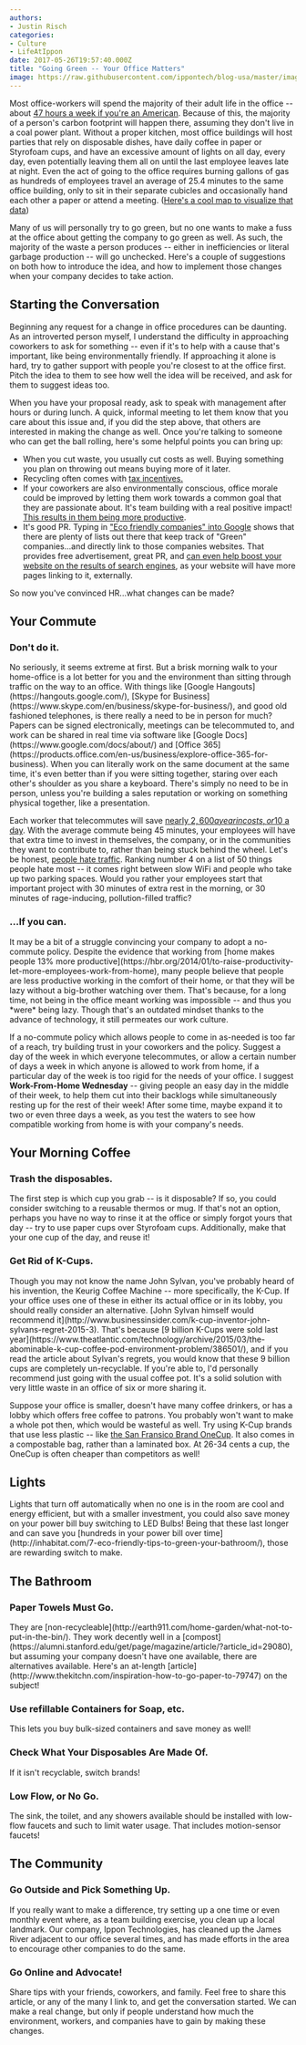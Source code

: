 ```yaml
---
authors:
- Justin Risch
categories:
- Culture
- LifeAtIppon
date: 2017-05-26T19:57:40.000Z
title: "Going Green -- Your Office Matters"
image: https://raw.githubusercontent.com/ippontech/blog-usa/master/images/2017/04/Going-Green----Your-Office-Matters.png
---
```


Most office-workers will spend the majority of their adult life in the office -- about [47 hours a week if you're an American](https://www.washingtonpost.com/news/on-leadership/wp/2014/09/02/the-average-work-week-is-now-47-hours/). Because of this, the majority of a person's carbon footprint will happen there, assuming they don't live in a coal power plant. Without a proper kitchen, most office buildings will host parties that rely on disposable dishes, have daily coffee in paper or Styrofoam cups, and have an excessive amount of lights on all day, every day, even potentially leaving them all on until the last employee leaves late at night. Even the act of going to the office requires burning gallons of gas as hundreds of employees travel an average of 25.4 minutes to the same office building, only to sit in their separate cubicles and occasionally hand each other a paper or attend a meeting. ([Here's a cool map to visualize that data](https://project.wnyc.org/commute-times-us/embed.html#5.00/42.000/-89.500))

Many of us will personally try to go green, but no one wants to make a fuss at the office about getting the company to go green as well. As such, the majority of the waste a person produces -- either in inefficiencies or literal garbage production -- will go unchecked. Here's a couple of suggestions on both how to introduce the idea, and how to implement those changes when your company decides to take action.

<h2>Starting the Conversation</h2>
Beginning any request for a change in office procedures can be daunting. As an introverted person myself, I understand the difficulty in approaching coworkers to ask for something -- even if it's to help with a cause that's important, like being environmentally friendly. If approaching it alone is hard, try to gather support with people you're closest to at the office first. Pitch the idea to them to see how well the idea will be received, and ask for them to suggest ideas too.

When you have your proposal ready, ask to speak with management after hours or during lunch. A quick, informal meeting to let them know that you care about this issue and, if you did the step above, that others are interested in making the change as well. Once you're talking to someone who can get the ball rolling, here's some helpful points you can bring up:

 * When you cut waste, you usually cut costs as well. Buying something you plan on throwing out means buying more of it later.
 * Recycling often comes with [tax incentives.](http://smallbusiness.chron.com/recycling-tax-credit-businesses-22594.html)
 * If your coworkers are also environmentally conscious, office morale could be improved by letting them work towards a common goal that they are passionate about. It's team building with a real positive impact! [This results in them being more productive](http://newsroom.ucla.edu/releases/study-certified-green-companies-238203).
 * It's good PR. Typing in ["Eco friendly companies" into Google](https://www.google.com/search?q=eco+friendly+companies&oq=eco+friendly+companies) shows that there are plenty of lists out there that keep track of "Green" companies...and directly link to those companies websites. That provides free advertisement, great PR, and [can even help boost your website on the results of search engines](https://www.bruceclay.com/blog/what-is-pagerank/), as your website will have more pages linking to it, externally.

So now you've convinced HR...what changes can be made?
<h2>Your Commute</h2>
<h3>Don't do it.</h3>
No seriously, it seems extreme at first. But a brisk morning walk to your home-office is a lot better for you and the environment than sitting through traffic on the way to an office. With things like [Google Hangouts](https://hangouts.google.com/), [Skype for Business](https://www.skype.com/en/business/skype-for-business/), and good old fashioned telephones, is there really a need to be in person for much? Papers can be signed electronically, meetings can be telecommuted to, and work can be shared in real time via software like [Google Docs](https://www.google.com/docs/about/) and [Office 365](https://products.office.com/en-us/business/explore-office-365-for-business). When you can literally work on the same document at the same time, it's even better than if you were sitting together, staring over each other's shoulder as you share a keyboard. There's simply no need to be in person, unless you're building a sales reputation or working on something physical together, like a presentation.

Each worker that telecommutes will save [nearly $2,600 a year in costs, or 10$ a day](http://money.cnn.com/2015/06/17/pf/work-commute-time-and-money/). With the average commute being 45 minutes, your employees will have that extra time to invest in themselves, the company, or in the communities they want to contribute to, rather than being stuck behind the wheel. Let's be honest, [people hate traffic](https://www.indy100.com/article/these-are-the-50-most-annoying-things-about-modern-life--lyhNyqD58g). Ranking number 4 on a list of 50 things people hate most -- it comes right between slow WiFi and people who take up two parking spaces. Would you rather your employees start that important project with 30 minutes of extra rest in the morning, or 30 minutes of rage-inducing, pollution-filled traffic?

<h3>...If you can.</h3>
It may be a bit of a struggle convincing your company to adopt a no-commute policy. Despite the evidence that working from [home makes people 13% more productive](https://hbr.org/2014/01/to-raise-productivity-let-more-employees-work-from-home), many people believe that people are less productive working in the comfort of their home, or that they will be lazy without a big-brother watching over them. That's because, for a long time, not being in the office meant working was impossible -- and thus you *were* being lazy. Though that's an outdated mindset thanks to the advance of technology, it still permeates our work culture.

If a no-commute policy which allows people to come in as-needed is too far of a reach, try building trust in your coworkers and the policy. Suggest a day of the week in which everyone telecommutes, or allow a certain number of days a week in which anyone is allowed to work from home, if a particular day of the week is too rigid for the needs of your office. I suggest **Work-From-Home Wednesday** -- giving people an easy day in the middle of their week, to help them cut into their backlogs while simultaneously resting up for the rest of their week! After some time, maybe expand it to two or even three days a week, as you test the waters to see how compatible working from home is with your company's needs.

<h2>Your Morning Coffee</h2>
<h3>Trash the disposables.</h3>
The first step is which cup you grab -- is it disposable? If so, you could consider switching to a reusable thermos or mug. If that's not an option, perhaps you have no way to rinse it at the office or simply forgot yours that day -- try to use paper cups over Styrofoam cups. Additionally, make that your one cup of the day, and reuse it!
 <h3>Get Rid of K-Cups.</h3>
Though you may not know the name John Sylvan, you've probably heard of his invention, the Keurig Coffee Machine -- more specifically, the K-Cup. If your office uses one of these in either its actual office or in its lobby, you should really consider an alternative. [John Sylvan himself would recommend it](http://www.businessinsider.com/k-cup-inventor-john-sylvans-regret-2015-3). That's because [9 billion K-Cups were sold last year](https://www.theatlantic.com/technology/archive/2015/03/the-abominable-k-cup-coffee-pod-environment-problem/386501/), and if you read the article about Sylvan's regrets, you would know that these 9 billion cups are completely un-recyclable. If you're able to, I'd personally recommend just going with the usual coffee pot. It's a solid solution with very little waste in an office of six or more sharing it.

Suppose your office is smaller, doesn't have many coffee drinkers, or has a lobby which offers free coffee to patrons. You probably won't want to make a whole pot then, which would be wasteful as well. Try using K-Cup brands that use less plastic -- like [the San Fransico Brand OneCup](https://www.amazon.com/gp/product/B007TGDXNO/ref=oh_aui_search_detailpage?ie=UTF8&th=1). It also comes in a compostable bag, rather than a laminated box. At 26-34 cents a cup, the OneCup is often cheaper than competitors as well!

<h2>Lights</h2>
Lights that turn off automatically when no one is in the room are cool and energy efficient, but with a smaller investment, you could also save money on your power bill buy switching to LED Bulbs! Being that these last longer and can save you [hundreds in your power bill over time](http://inhabitat.com/7-eco-friendly-tips-to-green-your-bathroom/), those are rewarding switch to make.

<h2>The Bathroom</h2>
<h3>Paper Towels Must Go.</h3>
They are [non-recycleable](http://earth911.com/home-garden/what-not-to-put-in-the-bin/). They work decently well in a [compost](https://alumni.stanford.edu/get/page/magazine/article/?article_id=29080), but assuming your company doesn't have one available, there are alternatives available. Here's an at-length [article](http://www.thekitchn.com/inspiration-how-to-go-paper-to-79747) on the subject!

<h3>Use refillable Containers for Soap, etc.</h3>
This lets you buy bulk-sized containers and save money as well!

<h3>Check What Your Disposables Are Made Of.</h3>
 If it isn't recyclable, switch brands!

<h3>Low Flow, or No Go.</h3>
The sink, the toilet, and any showers available should be installed with low-flow faucets and such to limit water usage. That includes motion-sensor faucets!

<h2>The Community</h2>
<h3>Go Outside and Pick Something Up.</h3>
If you really want to make a difference, try setting up a one time or even monthly event where, as a team building exercise, you clean up a local landmark. Our company, Ippon Technologies, has cleaned up the James River adjacent to our office several times, and has made efforts in the area to encourage other companies to do the same.
<h3>Go Online and Advocate!</h3>
Share tips with your friends, coworkers, and family. Feel free to share this article, or any of the many I link to, and get the conversation started. We can make a real change, but only if people understand how much the environment, workers, and companies have to gain by making these changes.
